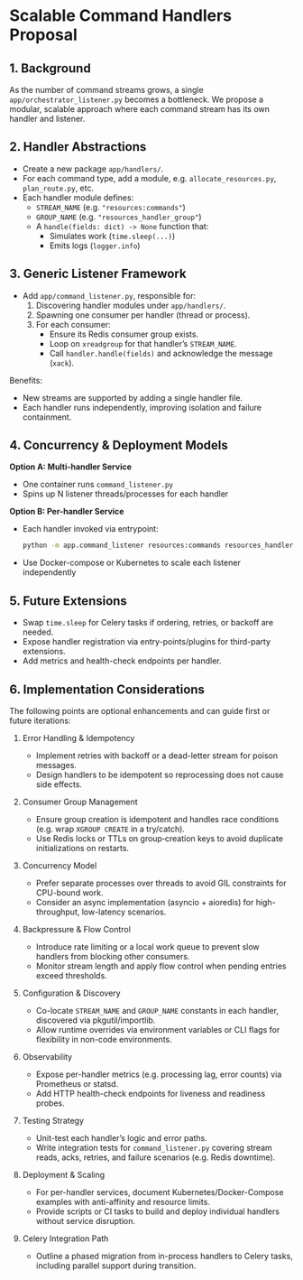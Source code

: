# Scalable Command Handlers Proposal

## 1. Background  

As the number of command streams grows, a single `app/orchestrator_listener.py` becomes a bottleneck. We propose a modular, scalable approach where each command stream has its own handler and listener.

## 2. Handler Abstractions  

- Create a new package `app/handlers/`.  
- For each command type, add a module, e.g. `allocate_resources.py`, `plan_route.py`, etc.  
- Each handler module defines:  
  - `STREAM_NAME` (e.g. `"resources:commands"`)  
  - `GROUP_NAME` (e.g. `"resources_handler_group"`)  
  - A `handle(fields: dict) -> None` function that:  
    - Simulates work (`time.sleep(...)`)  
    - Emits logs (`logger.info`)  

## 3. Generic Listener Framework  

- Add `app/command_listener.py`, responsible for:  
  1. Discovering handler modules under `app/handlers/`.  
  2. Spawning one consumer per handler (thread or process).  
  3. For each consumer:  
     - Ensure its Redis consumer group exists.  
     - Loop on `xreadgroup` for that handler’s `STREAM_NAME`.  
     - Call `handler.handle(fields)` and acknowledge the message (`xack`).  

Benefits:  

- New streams are supported by adding a single handler file.  
- Each handler runs independently, improving isolation and failure containment.

## 4. Concurrency & Deployment Models  

**Option A: Multi-handler Service**  

- One container runs `command_listener.py`  
- Spins up N listener threads/processes for each handler  

**Option B: Per-handler Service**  

- Each handler invoked via entrypoint:  

  ```bash
  python -m app.command_listener resources:commands resources_handler_group
  ```  

- Use Docker-compose or Kubernetes to scale each listener independently  

## 5. Future Extensions  

- Swap `time.sleep` for Celery tasks if ordering, retries, or backoff are needed.  
- Expose handler registration via entry-points/plugins for third-party extensions.  
- Add metrics and health-check endpoints per handler.

## 6. Implementation Considerations

The following points are optional enhancements and can guide first or future iterations:

1. Error Handling & Idempotency  
   - Implement retries with backoff or a dead-letter stream for poison messages.  
   - Design handlers to be idempotent so reprocessing does not cause side effects.

2. Consumer Group Management  
   - Ensure group creation is idempotent and handles race conditions (e.g. wrap `XGROUP CREATE` in a try/catch).  
   - Use Redis locks or TTLs on group‐creation keys to avoid duplicate initializations on restarts.

3. Concurrency Model  
   - Prefer separate processes over threads to avoid GIL constraints for CPU-bound work.  
   - Consider an async implementation (asyncio + aioredis) for high-throughput, low-latency scenarios.

4. Backpressure & Flow Control  
   - Introduce rate limiting or a local work queue to prevent slow handlers from blocking other consumers.  
   - Monitor stream length and apply flow control when pending entries exceed thresholds.

5. Configuration & Discovery  
   - Co-locate `STREAM_NAME` and `GROUP_NAME` constants in each handler, discovered via pkgutil/importlib.  
   - Allow runtime overrides via environment variables or CLI flags for flexibility in non-code environments.

6. Observability  
   - Expose per-handler metrics (e.g. processing lag, error counts) via Prometheus or statsd.  
   - Add HTTP health-check endpoints for liveness and readiness probes.

7. Testing Strategy  
   - Unit-test each handler’s logic and error paths.  
   - Write integration tests for `command_listener.py` covering stream reads, acks, retries, and failure scenarios (e.g. Redis downtime).

8. Deployment & Scaling  
   - For per-handler services, document Kubernetes/Docker-Compose examples with anti-affinity and resource limits.  
   - Provide scripts or CI tasks to build and deploy individual handlers without service disruption.

9. Celery Integration Path  
   - Outline a phased migration from in-process handlers to Celery tasks, including parallel support during transition.
